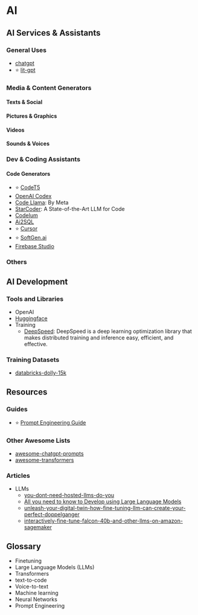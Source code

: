 # AI


<!-- ------------------------------------ -->
## AI Services & Assistants


### General Uses

* [chatgpt]()
* ⭐ [lit-gpt](https://github.com/Lightning-AI/lit-gpt/tree/main)
 


### Media & Content Generators

#### Texts & Social

#### Pictures & Graphics

#### Videos

#### Sounds & Voices



### Dev & Coding Assistants

#### Code Generators

* ⭐ [CodeT5](https://github.com/salesforce/CodeT5/blob/main/CodeT5%2B/README.md)
* [OpenAI Codex](https://openai.com/blog/openai-codex)
* [Code Llama](https://ai.meta.com/blog/code-llama-large-language-model-coding/): By Meta
* [StarCoder](https://huggingface.co/blog/starcoder): A State-of-the-Art LLM for Code
* [CodeIum](https://codeium.com/?utm_source=sourceforge&utm_medium=list&utm_campaign=sourceforge1)
* [Ai2SQL](https://www.ai2sql.io/)
* ⭐ [Cursor](https://cursor.com)
* ⭐ [SoftGen.ai](https://softgen.ai/dashboard)
* [Firebase Studio](https://firebase.studio/)



### Others



<!-- ------------------------------------ -->
## AI Development

### Tools and Libraries

- OpenAI
- [Huggingface](https://huggingface.co/)
- Training
   * [DeepSpeed](https://github.com/microsoft/DeepSpeed): DeepSpeed is a deep learning optimization library that makes distributed training and inference easy, efficient, and effective.

### Training Datasets

* [databricks-dolly-15k](https://huggingface.co/datasets/databricks/databricks-dolly-15k)



<!-- ------------------------------------ -->
## Resources


### Guides

- ⭐ [Prompt Engineering Guide](https://www.promptingguide.ai/)



### Other Awesome Lists

*  [awesome-chatgpt-prompts](https://github.com/f/awesome-chatgpt-prompts)
*  [awesome-transformers](https://github.com/huggingface/transformers/blob/main/awesome-transformers.md#L0-L1)




### Articles

- LLMs
  - [you-dont-need-hosted-llms-do-you](https://betterprogramming.pub/you-dont-need-hosted-llms-do-you-1160b2520526)
  - [All you need to know to Develop using Large Language Models](https://towardsdatascience.com/all-you-need-to-know-to-develop-using-large-language-models-5c45708156bc)
  - [unleash-your-digital-twin-how-fine-tuning-llm-can-create-your-perfect-doppelganger](https://betterprogramming.pub/unleash-your-digital-twin-how-fine-tuning-llm-can-create-your-perfect-doppelganger-b5913e7dda2e)
  - [interactively-fine-tune-falcon-40b-and-other-llms-on-amazon-sagemaker](https://aws.amazon.com/ru/blogs/machine-learning/interactively-fine-tune-falcon-40b-and-other-llms-on-amazon-sagemaker-studio-notebooks-using-qlora/)


<!-- ------------------------------------ -->
## Glossary

* Finetuning
* Large Language Models (LLMs)
* Transformers
* text-to-code
* Voice-to-text
* Machine learning
* Neural Networks
* Prompt Engineering

